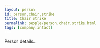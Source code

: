 ```yaml
---
layout: person
id: person.chair.strike
title: Chair Strike
permalink: people/person.chair.strike.html
tags: [company.intact]
---
```


Person details...